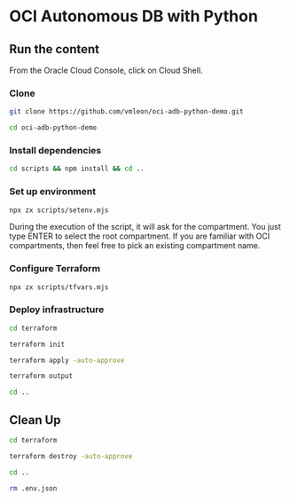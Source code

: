 # OCI Autonomous DB with Python

## Run the content

From the Oracle Cloud Console, click on Cloud Shell.

### Clone

```bash
git clone https://github.com/vmleon/oci-adb-python-demo.git
```

```bash
cd oci-adb-python-demo
```

### Install dependencies

```bash
cd scripts && npm install && cd ..
```

### Set up environment

```bash
npx zx scripts/setenv.mjs
```

During the execution of the script, it will ask for the compartment. You just type ENTER to select the root compartment. If you are familiar with OCI compartments, then feel free to pick an existing compartment name.

### Configure Terraform

```bash
npx zx scripts/tfvars.mjs
```

### Deploy infrastructure

```bash
cd terraform
```

```bash
terraform init
```

```bash
terraform apply -auto-approve
```

```bash
terraform output
```

```bash
cd ..
```

## Clean Up

```bash
cd terraform
```

```bash
terraform destroy -auto-approve
```

```bash
cd ..
```

```bash
rm .env.json
```
